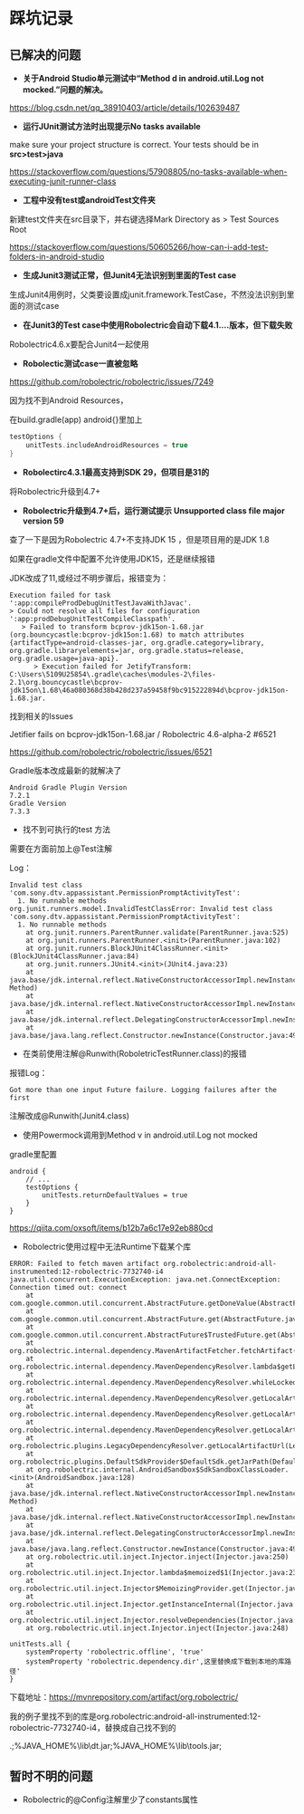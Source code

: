 # 踩坑记录

## 已解决的问题

- **关于Android Studio单元测试中“Method d in android.util.Log not mocked.”问题的解决。**

https://blog.csdn.net/qq_38910403/article/details/102639487



- **运行JUnit测试方法时出现提示No tasks available**

make sure your project structure is correct. Your tests should be in **src>test>java**

https://stackoverflow.com/questions/57908805/no-tasks-available-when-executing-junit-runner-class



- **工程中没有test或androidTest文件夹**

新建test文件夹在src目录下，并右键选择Mark Directory as > Test Sources Root

https://stackoverflow.com/questions/50605266/how-can-i-add-test-folders-in-android-studio



- **生成Junit3测试正常，但Junit4无法识别到里面的Test case**

生成Junit4用例时，父类要设置成junit.framework.TestCase，不然没法识别到里面的测试case



- **在Junit3的Test case中使用Robolectric会自动下载4.1....版本，但下载失败**

Robolectric4.6.x要配合Junit4一起使用



- **Robolectic测试case一直被忽略**

https://github.com/robolectric/robolectric/issues/7249

因为找不到Android Resources，

在build.gradle(app) android{}里加上

```groovy
testOptions {
    unitTests.includeAndroidResources = true
}
```



- **Robolectirc4.3.1最高支持到SDK 29，但项目是31的**

将Robolectric升级到4.7+



- **Robolectric升级到4.7+后，运行测试提示 Unsupported class file major version 59**

查了一下是因为Robolectric 4.7+不支持JDK 15 ，但是项目用的是JDK 1.8 

如果在gradle文件中配置不允许使用JDK15，还是继续报错

JDK改成了11,或经过不明步骤后，报错变为：

```
Execution failed for task ':app:compileProdDebugUnitTestJavaWithJavac'.
> Could not resolve all files for configuration ':app:prodDebugUnitTestCompileClasspath'.
   > Failed to transform bcprov-jdk15on-1.68.jar (org.bouncycastle:bcprov-jdk15on:1.68) to match attributes {artifactType=android-classes-jar, org.gradle.category=library, org.gradle.libraryelements=jar, org.gradle.status=release, org.gradle.usage=java-api}.
      > Execution failed for JetifyTransform: C:\Users\5109U25854\.gradle\caches\modules-2\files-2.1\org.bouncycastle\bcprov-jdk15on\1.68\46a080368d38b428d237a59458f9bc915222894d\bcprov-jdk15on-1.68.jar.
```

找到相关的Issues

Jetifier fails on bcprov-jdk15on-1.68.jar / Robolectric 4.6-alpha-2 #6521

https://github.com/robolectric/robolectric/issues/6521

Gradle版本改成最新的就解决了

```
Android Gradle Plugin Version 
7.2.1
Gradle Version
7.3.3
```



- 找不到可执行的test 方法

需要在方面前加上@Test注解

Log：

```
Invalid test class 'com.sony.dtv.appassistant.PermissionPromptActivityTest':
  1. No runnable methods
org.junit.runners.model.InvalidTestClassError: Invalid test class 'com.sony.dtv.appassistant.PermissionPromptActivityTest':
  1. No runnable methods
	at org.junit.runners.ParentRunner.validate(ParentRunner.java:525)
	at org.junit.runners.ParentRunner.<init>(ParentRunner.java:102)
	at org.junit.runners.BlockJUnit4ClassRunner.<init>(BlockJUnit4ClassRunner.java:84)
	at org.junit.runners.JUnit4.<init>(JUnit4.java:23)
	at java.base/jdk.internal.reflect.NativeConstructorAccessorImpl.newInstance0(Native Method)
	at java.base/jdk.internal.reflect.NativeConstructorAccessorImpl.newInstance(NativeConstructorAccessorImpl.java:62)
	at java.base/jdk.internal.reflect.DelegatingConstructorAccessorImpl.newInstance(DelegatingConstructorAccessorImpl.java:45)
	at java.base/java.lang.reflect.Constructor.newInstance(Constructor.java:490)
```



- 在类前使用注解@Runwith(RoboletricTestRunner.class)的报错

报错Log：

```
Got more than one input Future failure. Logging failures after the first
```

注解改成@Runwith(Junit4.class)



- 使用Powermock调用到Method v in android.util.Log not mocked

gradle里配置

```
android {
    // ...
    testOptions {
        unitTests.returnDefaultValues = true
    }
}
```

https://qiita.com/oxsoft/items/b12b7a6c17e92eb880cd



- Robolectric使用过程中无法Runtime下载某个库

```
ERROR: Failed to fetch maven artifact org.robolectric:android-all-instrumented:12-robolectric-7732740-i4
java.util.concurrent.ExecutionException: java.net.ConnectException: Connection timed out: connect
	at com.google.common.util.concurrent.AbstractFuture.getDoneValue(AbstractFuture.java:588)
	at com.google.common.util.concurrent.AbstractFuture.get(AbstractFuture.java:567)
	at com.google.common.util.concurrent.AbstractFuture$TrustedFuture.get(AbstractFuture.java:113)
	at org.robolectric.internal.dependency.MavenArtifactFetcher.fetchArtifact(MavenArtifactFetcher.java:121)
	at org.robolectric.internal.dependency.MavenDependencyResolver.lambda$getLocalArtifactUrls$0(MavenDependencyResolver.java:93)
	at org.robolectric.internal.dependency.MavenDependencyResolver.whileLocked(MavenDependencyResolver.java:113)
	at org.robolectric.internal.dependency.MavenDependencyResolver.getLocalArtifactUrls(MavenDependencyResolver.java:88)
	at org.robolectric.internal.dependency.MavenDependencyResolver.getLocalArtifactUrls(MavenDependencyResolver.java:78)
	at org.robolectric.internal.dependency.MavenDependencyResolver.getLocalArtifactUrl(MavenDependencyResolver.java:129)
	at org.robolectric.plugins.LegacyDependencyResolver.getLocalArtifactUrl(LegacyDependencyResolver.java:89)
	at org.robolectric.plugins.DefaultSdkProvider$DefaultSdk.getJarPath(DefaultSdkProvider.java:148)
	at org.robolectric.internal.AndroidSandbox$SdkSandboxClassLoader.<init>(AndroidSandbox.java:128)
	at java.base/jdk.internal.reflect.NativeConstructorAccessorImpl.newInstance0(Native Method)
	at java.base/jdk.internal.reflect.NativeConstructorAccessorImpl.newInstance(NativeConstructorAccessorImpl.java:62)
	at java.base/jdk.internal.reflect.DelegatingConstructorAccessorImpl.newInstance(DelegatingConstructorAccessorImpl.java:45)
	at java.base/java.lang.reflect.Constructor.newInstance(Constructor.java:490)
	at org.robolectric.util.inject.Injector.inject(Injector.java:250)
	at org.robolectric.util.inject.Injector.lambda$memoized$1(Injector.java:232)
	at org.robolectric.util.inject.Injector$MemoizingProvider.get(Injector.java:498)
	at org.robolectric.util.inject.Injector.getInstanceInternal(Injector.java:224)
	at org.robolectric.util.inject.Injector.resolveDependencies(Injector.java:296)
	at org.robolectric.util.inject.Injector.inject(Injector.java:248)
```

```
unitTests.all {
    systemProperty 'robolectric.offline', 'true'
    systemProperty 'robolectric.dependency.dir',这里替换成下载到本地的库路径'
}
```

下载地址：https://mvnrepository.com/artifact/org.robolectric/

我的例子里找不到的库是org.robolectric:android-all-instrumented:12-robolectric-7732740-i4，替换成自己找不到的

.;%JAVA_HOME%\lib\dt.jar;%JAVA_HOME%\lib\tools.jar;

## 暂时不明的问题

- Robolectric的@Config注解里少了constants属性